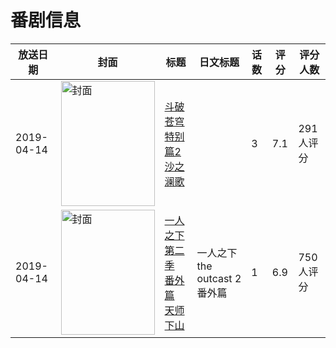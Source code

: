 # 番剧信息

|放送日期|封面|标题|日文标题|话数|评分|评分人数|
|---|---|---|---|---|---|---|
|2019-04-14|<img src="//lain.bgm.tv/pic/cover/c/a5/9e/246477_9HBu3.jpg" alt="封面" style="width:150px;height:200px;object-fit:cover;">|[斗破苍穹 特别篇2 沙之澜歌](https://bangumi.tv/subject/246477)||3|7.1|291人评分|
|2019-04-14|<img src="//lain.bgm.tv/pic/cover/c/90/ae/256701_dY5yY.jpg" alt="封面" style="width:150px;height:200px;object-fit:cover;">|[一人之下 第二季 番外篇 天师下山](https://bangumi.tv/subject/256701)|一人之下 the outcast 2 番外篇|1|6.9|750人评分|
